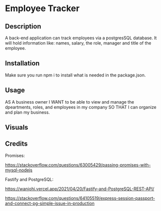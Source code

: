 # Employee Tracker

## Description
A back-end application can track employees via a postgresSQL database. It will hold information like: names, salary, the role, manager and title of the employee. 

## Installation
Make sure you run npm i to install what is needed in the package.json.

## Usage
AS A business owner I WANT to be able to view and manage the dpeartments, roles, and employees in my company SO THAT I can organize and plan my business.

## Visuals

## Credits

Promises: 

https://stackoverflow.com/questions/63005429/passing-promises-with-mysql-nodejs


Fastify and PostgreSQL: 

https://wanjohi.vercel.app/2021/04/20/Fastify-and-PostgreSQL-REST-API/

https://stackoverflow.com/questions/64105519/express-session-passport-and-connect-pg-simple-issue-in-production

